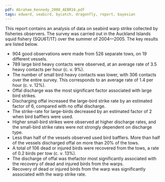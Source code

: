 ```yaml
---
pdf: Abraham_Kennedy_2008_AEBR16.pdf
tags: edward, seabird, bycatch, dragonfly, report, bayesian
---
```

This report contains an analysis of data on seabird warp strike collected by
fisheries observers. The survey was carried out in the Auckland Islands squid
fishery (SQU6T/1T) over the summer of 2004—2005. The key results are listed
below.
- 904 good observations were made from 526 separate tows, on 19 different vessels.
- 789 large bird heavy contacts were observed, at an average rate of 3.5 heavy contacts per hour (c. v. 9%).
- The number of small bird heavy contacts was lower, with 306 contacts over the entire survey. This corresponds
to an average rate of 1.4 per hour (c. v. 12%).
- Offal discharge was the most significant factor associated with large bird strikes.
- Discharging offal
increased the large-bird strike rate by an estimated factor of 6, compared with no offal discharge.
- The strike-rate for large-birds decreased by an estimated factor of 2 when bird bafflers were used.
- Higher small-bird strikes were observed at higher discharge rates, and the small-bird strike rates were not strongly dependent on discharge type.
- Less than half of the vessels observed used bird bafflers. More than half of the vessels discharged offal on more than 20% of the tows.
- A total of 106 dead or injured birds were recovered from the tows, a rate of 0.2 birds per tow (c. v. 13%).
- The discharge of offal was thefactor most significantly associated with the recovery of dead and injured birds from the warps.
- Recovery of dead or injured birds from the warp was significantly associated with the warp strike rate.
